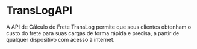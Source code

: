 # TransLogAPI
A API de Cálculo de Frete TransLog permite que seus clientes obtenham o custo do frete para suas cargas de forma rápida e precisa, a partir de qualquer dispositivo com acesso à internet.
